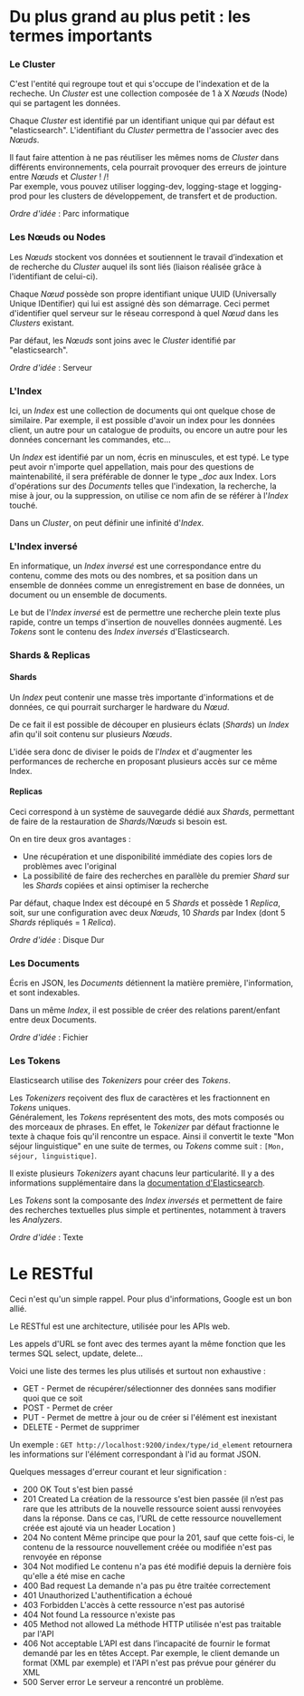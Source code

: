 # Du plus grand au plus petit : les termes importants

### Le Cluster

C'est l'entité qui regroupe tout et qui s'occupe de l'indexation et de la recheche.
Un *Cluster* est une collection composée de 1 à X *Nœuds* (Node) qui se partagent les données.

Chaque *Cluster* est identifié par un identifiant unique qui par défaut est "elasticsearch".
L'identifiant du *Cluster* permettra de l'associer avec des *Nœuds*. 

Il faut faire attention à ne pas réutiliser les mêmes noms de *Cluster* dans différents environnements, cela pourrait provoquer des erreurs de jointure entre *Nœuds* et *Cluster* ! /!\
Par exemple, vous pouvez utiliser logging-dev, logging-stage et logging-prod pour les clusters de développement, de transfert et de production.

*Ordre d'idée* : Parc informatique

### Les Nœuds ou Nodes

Les *Nœuds* stockent vos données et soutiennent le travail d’indexation et de recherche du *Cluster* auquel ils sont liés (liaison réalisée grâce à l'identifiant de celui-ci). 

Chaque *Nœud* possède son propre identifiant unique UUID (Universally Unique IDentifier) qui lui est assigné dès son démarrage. Ceci permet d'identifier quel serveur sur le réseau correspond à quel *Nœud* dans les *Clusters* existant. 

Par défaut, les *Nœuds* sont joins avec le *Cluster* identifié par "elasticsearch". 

*Ordre d'idée* : Serveur

### L'Index

Ici, un *Index* est une collection de documents qui ont quelque chose de similaire. 
Par exemple, il est possible d'avoir un index pour les données client, un autre pour un catalogue de produits, ou encore un autre pour les données concernant les commandes, etc...

Un *Index* est identifié par un nom, écris en minuscules, et est typé. 
Le type peut avoir n'importe quel appellation, mais pour des questions de maintenabilité, il sera préférable de donner le type *_doc* aux Index. 
Lors d'opérations sur des *Documents* telles que l'indexation, la recherche, la mise à jour, ou la suppression, on utilise ce nom afin de se référer à l'*Index* touché.

Dans un *Cluster*, on peut définir une infinité d'*Index*.

### L'Index inversé

En informatique, un *Index inversé* est une correspondance entre du contenu, comme des mots ou des nombres, et sa position dans un ensemble de données comme un enregistrement en base de données, un document ou un ensemble de documents.

Le but de l'*Index inversé* est de permettre une recherche plein texte plus rapide, contre un temps d'insertion de nouvelles données augmenté. Les *Tokens* sont le contenu des *Index inversés* d'Elasticsearch.

### Shards & Replicas

#### Shards 

Un *Index* peut contenir une masse très importante d'informations et de données, ce qui pourrait surcharger le hardware du *Nœud*. 

De ce fait il est possible de découper en plusieurs éclats (*Shards*) un *Index* afin qu'il soit contenu sur plusieurs *Nœuds*. 

L'idée sera donc de diviser le poids de l'*Index* et d'augmenter les performances de recherche en proposant plusieurs accès sur ce même Index.

#### Replicas

Ceci correspond à un système de sauvegarde dédié aux *Shards*, permettant de faire de la restauration de *Shards/Nœuds* si besoin est. 

On en tire deux gros avantages : 
* Une récupération et une disponibilité immédiate des copies lors de problèmes avec l'original
* La possibilité de faire des recherches en parallèle du premier *Shard* sur les *Shards* copiées et ainsi optimiser la recherche

Par défaut, chaque Index est découpé en 5 *Shards* et possède 1 *Replica*, soit, sur une configuration avec deux *Nœuds*, 10 *Shards* par Index (dont 5 *Shards* répliqués = 1 *Relica*).


*Ordre d'idée* : Disque Dur

### Les Documents

Écris en JSON, les *Documents* détiennent la matière première, l'information, et sont indexables.

Dans un même *Index*, il est possible de créer des relations parent/enfant entre deux Documents.

*Ordre d'idée* : Fichier

### Les Tokens

Elasticsearch utilise des *Tokenizers* pour créer des *Tokens*.   

Les *Tokenizers* reçoivent des flux de caractères et les fractionnent en *Tokens* uniques.   
Généralement, les *Tokens* représentent des mots, des mots composés ou des morceaux de phrases. En effet, le *Tokenizer* par défaut fractionne le texte à chaque fois qu'il rencontre un espace. Ainsi il convertit le texte "Mon séjour linguistique" en une suite de termes, ou *Tokens* comme suit : `[Mon, séjour, linguistique]`.

Il existe plusieurs *Tokenizers* ayant chacuns leur particularité. Il y a des informations supplémentaire dans la [documentation d'Elasticsearch](https://www.elastic.co/guide/en/elasticsearch/reference/current/analysis-custom-analyzer.html).

Les *Tokens* sont la composante des *Index inversés* et permettent de faire des recherches textuelles plus simple et pertinentes, notamment à travers les *Analyzers*. 

*Ordre d'idée* : Texte

# Le RESTful

Ceci n'est qu'un simple rappel. Pour plus d'informations, Google est un bon allié. 

Le RESTful est une architecture, utilisée pour les APIs web.

Les appels d'URL se font avec des termes ayant la même fonction que les termes SQL select, update, delete...

Voici une liste des termes les plus utilisés et surtout non exhaustive : 
*  GET - Permet de récupérer/sélectionner des données sans modifier quoi que ce soit
*  POST - Permet de créer
*  PUT - Permet de mettre à jour ou de créer si l'élément est inexistant
*  DELETE - Permet de supprimer

Un exemple : `GET http://localhost:9200/index/type/id_element` retournera les informations sur l'élément correspondant à l'id  au format JSON.

Quelques messages d'erreur courant et leur signification :
*  200 OK Tout s'est bien passé
*  201 Created La création de la ressource s'est bien passée (il n’est pas rare que les attributs de la nouvelle ressource soient aussi renvoyées dans la réponse. Dans ce cas, l’URL de cette ressource nouvellement créée est ajouté via un header Location )
*  204 No content Même principe que pour la 201, sauf que cette fois-ci, le contenu de la ressource nouvellement créée ou modifiée n'est pas renvoyée en réponse
*  304 Not modified Le contenu n'a pas été modifié depuis la dernière fois qu'elle a été mise en cache
*  400 Bad request La demande n'a pas pu être traitée correctement
*  401 Unauthorized L'authentification a échoué
*  403 Forbidden L'accès à cette ressource n'est pas autorisé
*  404 Not found La ressource n'existe pas
*  405 Method not allowed La méthode HTTP utilisée n'est pas traitable par l'API
*  406 Not acceptable L’API est dans l’incapacité de fournir le format demandé par les en têtes Accept. Par exemple, le client demande un format (XML par exemple) et l'API n'est pas prévue pour générer du XML
*  500 Server error Le serveur a rencontré un problème.